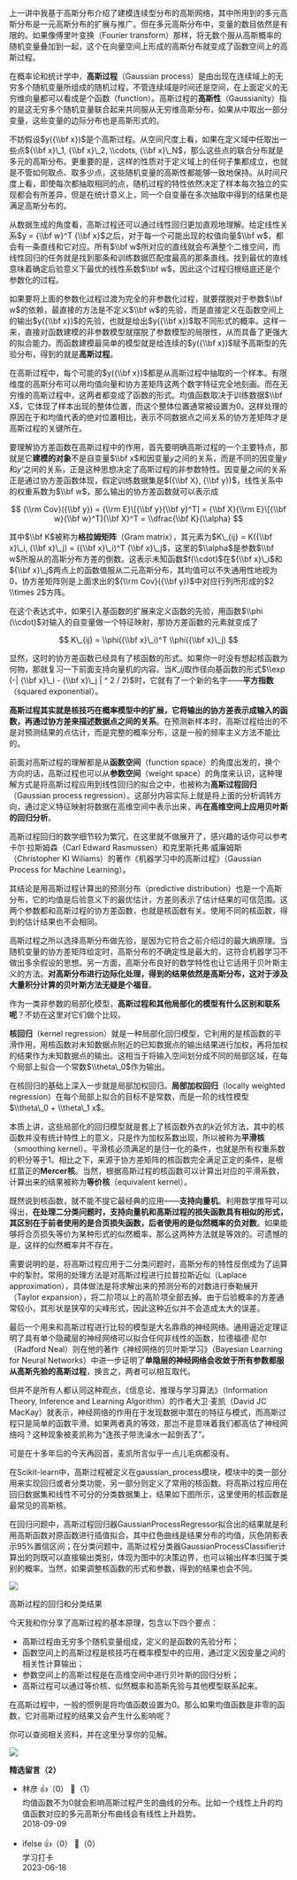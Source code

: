 上一讲中我基于高斯分布介绍了建模连续型分布的高斯网络，其中所用到的多元高斯分布是一元高斯分布的扩展与推广。但在多元高斯分布中，变量的数目依然是有限的。如果像傅里叶变换（Fourier transform）那样，将无数个服从高斯概率的随机变量叠加到一起，这个在向量空间上形成的高斯分布就变成了函数空间上的高斯过程。

在概率论和统计学中，**高斯过程**（Gaussian process）是由出现在连续域上的无穷多个随机变量所组成的随机过程，不管连续域是时间还是空间，在上面定义的无穷维向量都可以看成是个函数（function）。高斯过程的**高斯性**（Gaussianity）指的是这无穷多个随机变量联合起来共同服从无穷维高斯分布，如果从中取出一部分变量，这些变量的边际分布也是高斯形式的。

不妨假设$y({\\bf x})$是个高斯过程。从空间尺度上看，如果在定义域中任取出一些点${\\bf x}\_1, {\\bf x}\_2, \\cdots, {\\bf x}\_N$，那么这些点的联合分布就是多元的高斯分布。更重要的是，这样的性质对于定义域上的任何子集都成立，也就是不管如何取点、取多少点，这些随机变量的高斯性都能够一致地保持。从时间尺度上看，即使每次都抽取相同的点，随机过程的特性依然决定了样本每次独立的实现都会有所差异，但是在统计意义上，同一个自变量在多次抽取中得到的结果也是满足高斯分布的。

从数据生成的角度看，高斯过程还可以通过线性回归更加直观地理解。给定线性关系$y = {\\bf w}^T {\\bf x}$之后，对于每一个可能出现的权值向量$\\bf w$，都会有一条直线和它对应。所有$\\bf w$所对应的直线就会布满整个二维空间，而线性回归的任务就是找到那条和训练数据匹配度最高的那条直线。找到最优的直线意味着确定后验意义下最优的线性系数$\\bf w$，因此这个过程归根结底还是个参数化的过程。

如果要将上面的参数化过程过渡为完全的非参数化过程，就要摆脱对于参数$\\bf w$的依赖，最直接的方法是不定义$\\bf w$的先验，而是直接定义在函数空间上的输出$y({\\bf x})$的先验，也就是给出$y({\\bf x})$取不同形式的概率。这样一来，直接对函数建模的非参数模型就摆脱了参数模型的局限性，从而具备了更强大的拟合能力。而函数建模最简单的模型就是给连续的$y({\\bf x})$赋予高斯型的先验分布，得到的就是**高斯过程**。

在高斯过程中，每个可能的$y({\\bf x})$都是从高斯过程中抽取的一个样本。有限维度的高斯分布可以用均值向量和协方差矩阵这两个数字特征完全地刻画。而在无穷维的高斯过程中，这两者都变成了函数的形式。均值函数取决于训练数据$\\bf X$，它体现了样本出现的整体位置，而这个整体位置通常被设置为0。这样处理的原因在于和均值代表的绝对位置相比，表示不同数据点之间关系的协方差矩阵才是高斯过程的关键所在。

要理解协方差函数在高斯过程中的作用，首先要明确高斯过程的一个主要特点，那就是它**建模的对象**不是自变量$\\bf x$和因变量$y$之间的关系，而是不同的因变量$y$和$y’$之间的关系，正是这种思想决定了高斯过程的非参数特性。因变量之间的关系正是通过协方差函数体现，假定训练数据集是$({\\bf X}, {\\bf y})$，线性关系中的权重系数为$\\bf w$，那么输出的协方差函数就可以表示成

$$ {\\rm Cov}({\\bf y}) = {\\rm E}\[{\\bf y}{\\bf y}^T] = {\\bf X}{\\rm E}\[{\\bf w}{\\bf w}^T]{\\bf X}^T = \\dfrac{\\bf K}{\\alpha} $$

其中$\\bf K$被称为**格拉姆矩阵**（Gram matrix），其元素为$K\_{ij} = K({\\bf x}\_i, {\\bf x}\_j) = ({\\bf x}\_i)^T {\\bf x}\_j$，这里的$\\alpha$是参数$\\bf w$所服从的高斯分布方差的倒数。这表示未知函数$f(\\cdot)$在${\\bf x}\_i$和${\\bf x}\_j$两点上的函数值服从二元高斯分布，其均值可以不失通用性地视为0，协方差矩阵则是上面求出的${\\rm Cov}({\\bf y})$中对应行列所形成的$2 \\times 2$方阵。

在这个表达式中，如果引入基函数的扩展来定义函数的先验，用函数$\\phi (\\cdot)$对输入的自变量做一个特征映射，那协方差函数的元素就变成了

$$ K\_{ij} = \\phi({\\bf x}\_i)^T \\phi({\\bf x}\_j) $$

显然，这时的协方差函数已经具有了核函数的形式。如果你一时没有想起核函数为何物，那就复习一下前面支持向量机的内容。当$K\_{ij}$取作径向基函数的形式$\\exp (-| {\\bf x}\_i - {\\bf x}\_j | ^ 2 / 2)$时，它就有了一个新的名字——**平方指数**（squared exponential）。

**高斯过程其实就是核技巧在概率模型中的扩展，它将输出的协方差表示成输入的函数，再通过协方差来描述数据点之间的关系**。在预测新样本时，高斯过程给出的不是对预测结果的点估计，而是完整的概率分布，这是一般的频率主义方法不能比的。

前面对高斯过程的理解都是从**函数空间**（function space）的角度出发的，换个方向的话，高斯过程也可以从**参数空间**（weight space）的角度来认识，这种理解方式是将高斯过程应用到线性回归的拟合之中，也被称为**高斯过程回归**（Gaussian process regression）。这部分内容实际上就是将上面的分析调转方向，通过定义特征映射将数据在高维空间中表示出来，再**在高维空间上应用贝叶斯的回归分析**。

高斯过程回归的数学细节较为繁冗，在这里就不做展开了，感兴趣的话你可以参考卡尔·拉斯姆森（Carl Edward Rasmussen）和克里斯托弗·威廉姆斯（Christopher KI Wiliams）的著作《机器学习中的高斯过程》（Gaussian Process for Machine Learning）。

其结论是用高斯过程计算出的预测分布（predictive distribution）也是一个高斯分布，它的均值是后验意义下的最优估计，方差则表示了估计结果的可信范围。这两个参数都和高斯过程的协方差函数，也就是核函数有关。使用不同的核函数，得到的估计结果也不会相同。

高斯过程之所以选择高斯分布做先验，是因为它符合之前介绍过的最大熵原理。当随机变量的协方差矩阵给定时，高斯分布的不确定性是最大的，这符合机器学习不做出多余假设的思想。另一方面，高斯分布良好的数学特性也让它适用于贝叶斯主义的方法。**对高斯分布进行边际化处理，得到的结果依然是高斯分布，这对于涉及大量积分计算的贝叶斯方法无疑是个福音**。

作为一类非参数的局部化模型，**高斯过程和其他局部化的模型有什么区别和联系呢**？不妨在这里对它们做个比较。

**核回归**（kernel regression）就是一种局部化回归模型，它利用的是核函数的平滑作用，用核函数对未知数据点附近的已知数据点的输出结果进行加权，再将加权的结果作为未知数据点的输出。这相当于将输入空间划分成不同的局部区域，在每个局部上拟合一个常数$\\theta\_0$作为输出。

在核回归的基础上深入一步就是局部加权回归。**局部加权回归**（locally weighted regression）在每个局部上拟合的目标不是常数，而是一阶的线性模型$\\theta\_0 + \\theta\_1 x$。

本质上讲，这些局部化的回归模型就是套上了核函数外衣的$k$近邻方法，其中的核函数并没有统计特性上的意义，只是作为加权系数出现，所以被称为**平滑核**（smoothing kernel）。平滑核必须满足的是归一化的条件，也就是所有权重系数的积分等于1。相比之下，来源于协方差矩阵的核函数完全满足正定的条件，是根红苗正的**Mercer核**。当然，根据高斯过程的核函数可以计算出对应的平滑系数，计算出来的结果被称为**等价核**（equivalent kernel）。

既然说到核函数，就不能不提它最经典的应用——**支持向量机**。利用数学推导可以得出，**在处理二分类问题时，支持向量机和高斯过程的损失函数具有相似的形式，其区别在于前者使用的是合页损失函数，后者使用的是似然概率的负对数**。如果能够将合页损失等价为某种形式的似然概率，那么这两种方法就是等效的。可遗憾的是，这样的似然概率并不存在。

需要说明的是，将高斯过程应用于二分类问题时，高斯分布的特性反倒成为了运算中的掣肘。常用的处理方法是对高斯过程进行拉普拉斯近似（Laplace approximation），具体做法是将求解出来的预测分布的对数进行泰勒展开（Taylor expansion），将二阶项以上的高阶项全部去掉。由于后验概率的方差通常较小，其形状是狭窄的尖峰形式，因此这种近似并不会造成太大的误差。

最后一个用来和高斯过程进行比较的模型是大名鼎鼎的神经网络。通用逼近定理证明了具有单个隐藏层的神经网络可以拟合任何非线性的函数，拉德福德·尼尔（Radford Neal）则在他的著作《神经网络的贝叶斯学习》（Bayesian Learning for Neural Networks）中进一步证明了**单隐层的神经网络会收敛于所有参数都服从高斯先验的高斯过程**，换言之，两者可以相互取代。

但并不是所有人都认同这种观点，《信息论、推理与学习算法》（Information Theory, Inference and Learning Algorithm）的作者大卫·麦凯（David JC MacKay）就表示，神经网络的作用在于发现数据中潜在的特征与模式，而高斯过程只是简单的函数平滑。如果两者真的等效，那岂不是意味着我们都高估了神经网络吗？这种现象被麦凯称为“连孩子带洗澡水一起倒丢了”。

可是在十多年后的今天再回首，麦凯所言似乎一点儿毛病都没有。

在Scikit-learn中，高斯过程被定义在gaussian\_process模块，模块中的类一部分用来实现回归或者分类功能，另一部分则定义了常用的核函数。将高斯过程应用在回归数据集和线性不可分的分类数据集上，结果如下图所示，这里使用的核函数是最常见的高斯核。

在回归问题中，高斯过程回归器GaussianProcessRegressor拟合出的结果就是利用高斯函数对原函数进行插值拟合，其中红色曲线是结果分布的均值，灰色阴影表示95%置信区间；在分类问题中，高斯过程分类器GaussianProcessClassifier计算出的则既可以直接输出类别，体现为图中的决策边界，也可以输出样本归属于类别的概率。当然，如果调整核函数的形式和参数，得到的结果也会不同。

![](https://static001.geekbang.org/resource/image/ba/8f/ba9dd63d15b62721b5f431582a77968f.png?wh=1317%2A571)

高斯过程的回归和分类结果

今天我和你分享了高斯过程的基本原理，包含以下四个要点：

- 高斯过程由无穷多个随机变量组成，定义的是函数的先验分布；
- 函数空间上的高斯过程是核技巧在概率模型中的应用，通过定义因变量之间的相关性计算输出；
- 参数空间上的高斯过程是在高维空间中进行贝叶斯的回归分析；
- 高斯过程可以通过等价核、似然概率和高斯先验与其他模型联系起来。

在高斯过程中，一般的惯例是将均值函数设置为0。那么如果均值函数是非零的函数，它对高斯过程的结果又会产生什么影响呢？

你可以查阅相关资料，并在这里分享你的见解。

![](https://static001.geekbang.org/resource/image/b6/6c/b6d9c1c4a38a786fd658d2dc5b094e6c.jpg?wh=2379%2A2408)
<div><strong>精选留言（2）</strong></div><ul>
<li><span>林彦</span> 👍（0） 💬（1）<div>均值函数不为0就会影响高斯过程产生的曲线的分布。比如一个线性上升的均值函数对应的多元高斯分布曲线会有线性上升趋势。</div>2018-09-09</li><br/><li><span>ifelse</span> 👍（0） 💬（0）<div>学习打卡</div>2023-06-18</li><br/>
</ul>